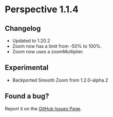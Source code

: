 # Perspective 1.1.4  

## Changelog  
- Updated to 1.20.2
- Zoom now has a limit from -50% to 100%.  
- Zoom now uses a zoomMultiplier.  

## Experimental  
- Backported Smooth Zoom from 1.2.0-alpha.2  

## Found a bug?  
Report it on the [GitHub Issues Page](https://github.com/MCLegoMan/Perspective/issues).  